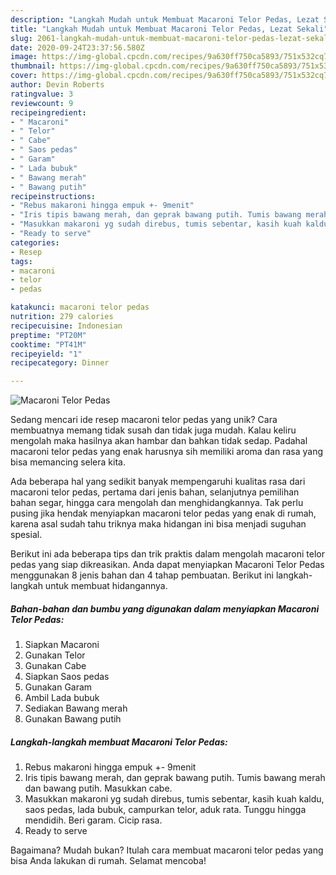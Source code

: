 ```yaml
---
description: "Langkah Mudah untuk Membuat Macaroni Telor Pedas, Lezat Sekali"
title: "Langkah Mudah untuk Membuat Macaroni Telor Pedas, Lezat Sekali"
slug: 2061-langkah-mudah-untuk-membuat-macaroni-telor-pedas-lezat-sekali
date: 2020-09-24T23:37:56.580Z
image: https://img-global.cpcdn.com/recipes/9a630ff750ca5893/751x532cq70/macaroni-telor-pedas-foto-resep-utama.jpg
thumbnail: https://img-global.cpcdn.com/recipes/9a630ff750ca5893/751x532cq70/macaroni-telor-pedas-foto-resep-utama.jpg
cover: https://img-global.cpcdn.com/recipes/9a630ff750ca5893/751x532cq70/macaroni-telor-pedas-foto-resep-utama.jpg
author: Devin Roberts
ratingvalue: 3
reviewcount: 9
recipeingredient:
- " Macaroni"
- " Telor"
- " Cabe"
- " Saos pedas"
- " Garam"
- " Lada bubuk"
- " Bawang merah"
- " Bawang putih"
recipeinstructions:
- "Rebus makaroni hingga empuk +- 9menit"
- "Iris tipis bawang merah, dan geprak bawang putih. Tumis bawang merah dan bawang putih. Masukkan cabe."
- "Masukkan makaroni yg sudah direbus, tumis sebentar, kasih kuah kaldu, saos pedas, lada bubuk, campurkan telor, aduk rata. Tunggu hingga mendidih. Beri garam. Cicip rasa."
- "Ready to serve"
categories:
- Resep
tags:
- macaroni
- telor
- pedas

katakunci: macaroni telor pedas 
nutrition: 279 calories
recipecuisine: Indonesian
preptime: "PT20M"
cooktime: "PT41M"
recipeyield: "1"
recipecategory: Dinner

---
```



![Macaroni Telor Pedas](https://img-global.cpcdn.com/recipes/9a630ff750ca5893/751x532cq70/macaroni-telor-pedas-foto-resep-utama.jpg)

Sedang mencari ide resep macaroni telor pedas yang unik? Cara membuatnya memang tidak susah dan tidak juga mudah. Kalau keliru mengolah maka hasilnya akan hambar dan bahkan tidak sedap. Padahal macaroni telor pedas yang enak harusnya sih memiliki aroma dan rasa yang bisa memancing selera kita.

Ada beberapa hal yang sedikit banyak mempengaruhi kualitas rasa dari macaroni telor pedas, pertama dari jenis bahan, selanjutnya pemilihan bahan segar, hingga cara mengolah dan menghidangkannya. Tak perlu pusing jika hendak menyiapkan macaroni telor pedas yang enak di rumah, karena asal sudah tahu triknya maka hidangan ini bisa menjadi suguhan spesial.




Berikut ini ada beberapa tips dan trik praktis dalam mengolah macaroni telor pedas yang siap dikreasikan. Anda dapat menyiapkan Macaroni Telor Pedas menggunakan 8 jenis bahan dan 4 tahap pembuatan. Berikut ini langkah-langkah untuk membuat hidangannya.

<!--inarticleads1-->

##### Bahan-bahan dan bumbu yang digunakan dalam menyiapkan Macaroni Telor Pedas:

1. Siapkan  Macaroni
1. Gunakan  Telor
1. Gunakan  Cabe
1. Siapkan  Saos pedas
1. Gunakan  Garam
1. Ambil  Lada bubuk
1. Sediakan  Bawang merah
1. Gunakan  Bawang putih




<!--inarticleads2-->

##### Langkah-langkah membuat Macaroni Telor Pedas:

1. Rebus makaroni hingga empuk +- 9menit
1. Iris tipis bawang merah, dan geprak bawang putih. Tumis bawang merah dan bawang putih. Masukkan cabe.
1. Masukkan makaroni yg sudah direbus, tumis sebentar, kasih kuah kaldu, saos pedas, lada bubuk, campurkan telor, aduk rata. Tunggu hingga mendidih. Beri garam. Cicip rasa.
1. Ready to serve




Bagaimana? Mudah bukan? Itulah cara membuat macaroni telor pedas yang bisa Anda lakukan di rumah. Selamat mencoba!

